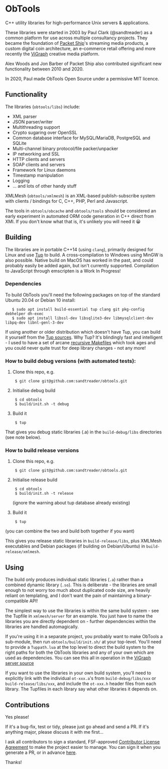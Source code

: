 # ObTools
C++ utility libraries for high-performance Unix servers & applications.

These libraries were started in 2003 by Paul Clark (@sandtreader) as a common platform for use across multiple consultancy projects.  They became the foundation of [Packet Ship](https://packetship.com)'s streaming media products, a custom digital coin architecture, an e-commerce retail offering and more recently the [ViGraph](https://vigraph.com) creative media platform.  

Alex Woods and Jon Barber of Packet Ship also contributed significant new functionality between 2010 and 2020.

In 2020, Paul made ObTools Open Source under a permissive MIT licence.

## Functionality

The libraries (`obtools/libs`) include:

* XML parser
* JSON parser/writer
* Multithreading support
* Crypto sugaring over OpenSSL
* Common database interface for MySQL/MariaDB, PostgreSQL and SQLite
* Multi-channel binary protocol/file packer/unpacker
* IP networking and SSL
* HTTP clients and servers
* SOAP clients and servers
* Framework for Linux daemons
* Timestamp manipulation
* Logging
* ... and lots of other handy stuff

XMLMesh (`obtools/xmlmesh`) is an XML-based publish-subscribe system with clients / bindings for C, C++, PHP, Perl and Javascript.

The tools in `obtools/obcache` and `obtools/tools` should be considered an early experiment in automated ORM code generation in C++ direct from XMI.  If you don't know what that is, it's unlikely you will need it 😀

## Building

The libraries are in portable C++14 (using `clang`), primarily designed for Linux and use [Tup](http://gittup.org/tup/) to build.  A cross-compilation to Windows using MinGW is also possible.  Native build on MacOS has worked in the past, and could probably easily be added again, but isn't currently supported.  Compilation to JavaScript through emscripten is a Work In Progress!

### Dependencies

To build ObTools you'll need the following packages on top of the standard Ubuntu 20.04 or Debian 10 install:

       $ sudo apt install build-essential tup clang git pkg-config debhelper dh-exec
       $ sudo apt install libssl-dev libsqlite3-dev libmysqlclient-dev libpq-dev libnl-genl-3-dev

If using another or older distribution which doesn't have Tup, you can build it yourself from the [Tup sources](http://gittup.org/tup/).  Why Tup?  It's blindingly fast and intelligent - I used to have a set of arcane [recursive Makefiles](https://www.cse.iitb.ac.in/~soumen/teach/1999.2A.CS699/make.html) which took ages and you could never quite trust for deep library changes - not any more!

### How to build debug versions (with automated tests):

1. Clone this repo, e.g.

        $ git clone git@github.com:sandtreader/obtools.git

2. Initialise debug build

        $ cd obtools
        $ build/init.sh -t debug

3. Build it

        $ tup

That gives you debug static libraries (.a) in the `build-debug/libs` directories (see note below).

### How to build release versions

1. Clone this repo, e.g.

        $ git clone git@github.com:sandtreader/obtools.git

2. Initialise release build

        $ cd obtools
        $ build/init.sh -t release

    (ignore the warning about tup database already existing)

3. Build it

        $ tup

(you can combine the two and build both together if you want)

This gives you release static libraries in `build-release/libs`, plus XMLMesh executables and Debian packages (if building on Debian/Ubuntu) in `build-release/xmlmesh`.

## Using

The build only produces individual static libraries (`.a`) rather than a combined dynamic library (`.so`).  This is deliberate - the libraries are small enough to not worry too much about duplicated code size, are heavily reliant on templating, and I don't want the pain of maintaining a binary-compatible API!

The simplest way to use the libraries is within the same build system - see the Tupfile in `xmlmesh/server` for an example.  You just have to name the libraries you are directly dependent on - further dependencies within the libraries are handled automagically.

If you're using it in a separate project, you probably want to make ObTools a sub-module, then run `obtools/build/init.sh/` at your top-level.  You'll need to provide a `Tuppath.lua` at the top level to direct the build system to the right paths for both the ObTools libraries and any of your own which are used as dependencies.  You can see this all in operation in the [ViGraph server source](https://github.com/vigraph/vg-server)

If you want to use the libraries in your own build system, you'll need to explicitly link with the individual `ot-xxx.a`'s from `build-debug/libs/xxx` or `build-release/libs/xxx`, and include the `ot-xxx.h` header files from each library.  The Tupfiles in each library say what other libraries it depends on.

## Contributions

Yes please!

If it's a bug-fix, test or tidy, please just go ahead and send a PR.  If it's anything major, please discuss it with me first...

I ask all contributors to sign a standard, FSF-approved [Contributor License Agreement](http://contributoragreements.org/) to make the project easier to manage.  You can sign it when you generate a PR, or in advance [here](https://cla-assistant.io/sandtreader/obtools).  

Thanks!



